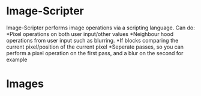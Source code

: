 Image-Scripter
========
Image-Scripter performs image operations via a scripting language.
Can do:
*Pixel operations on both user input/other values
*Neighbour hood operations from user input such as blurring.
*If blocks comparing the current pixel/position of the current pixel
*Seperate passes, so you can perform a pixel operation on the first pass, and a blur on the second for example

Images
======
